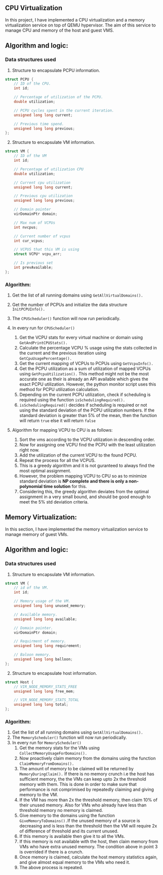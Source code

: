 ## CPU Virtualization

In this project, I have implemented a CPU virtualization and a memory virtualization service on top of QEMU hypervisor. The aim of this service to manage CPU and memory of the
host and guest VMS.

## Algorithm and logic:

### Data structures used

1. Structure to encapsulate PCPU information.

```c
struct PCPU {
	// ID of the CPU.
	int id;

	// Percentage of utilization of the PCPU.
	double utilization;

	// PCPU cycles spent in the current iteration.
	unsigned long long current;

	// Previous time spend.
	unsigned long long previous;
};

```

2. Structure to encapsulate VM information.

```c
struct VM {
	// ID of the VM
	int id;

	// Percentage of utilization CPU
	double utilization;

	// Current cpu utilization
	unsigned long long current;

	// Previous cpu utilization
	unsigned long long previous;

	// Domain pointer
	virDomainPtr domain;

	// Max num of VCPUs
	int nvcpus;

	// Current number of vcpus
	int cur_vcpus;

	// VCPUS that this VM is using
	struct VCPU* vcpu_arr;

	// Is previous set
	int prevAvailable;
};

```
### Algorithm:

1. Get the list of all running domains using ```GetAllVirtualDomains().```
2. Get the number of PCPUs and initialize the data structure ```InitPCPUInfo().```
3. The ```CPUScheduler()``` function will now run periodically.
4. In every run for ```CPUScheduler()```
   1. Get the VCPU stats for every virtual machine or domain using ```GetAndPrintCPUStats().```
   2. Calculate the percentage VCPU % usage using the stats collected in the current and the previous iteration using ```GetCpuUsagePercentage().```
   3. Get the current mapping of VCPUs to PCPUs using ```GetVcpuInfo().```
   4. Get the PCPU utilization as a sum of utilization of mapped VCPUs using ```GetPcpuUtilization().``` This method might not be the most accurate one as their is already an API available which gives the exact PCPU utilization. However, the python monitor script uses this method for PCPU utilization calculation.
   5. Depending on the current PCPU utilization, check if scheduling is required using the function ```isSchedulingRequired().```
   6. ```isSchedulingRequired()``` decides if scheduling is required or not using the standard deviation of the PCPU utilization numbers. If the standard deviation is greater than 5% of the mean, then the function will return ```true``` else it will return ```false```

5. Algorithm for mapping VCPU to CPU is as follows:
   1. Sort the vms according to the VCPU utilization in descending order.
   2. Now for assigning one VCPU find the PCPU with the least utilization right now.
   3. Add the utilization of the current VCPU to the found PCPU.
   4. Repeat the process for all the VCPUS.
   5. This is a greedy algorithm and it is not guranteed to always find the most optimal assignment.
   6. However, the problem mapping VCPU to CPU so as to minimize standard deviation is **NP complete and there is only a non-polynomial time solution** for this.  
   7. Considering this, the greedy algorithm deviates from the optimal assignment in a very small bound, and should be good enough to meet the 5% std deviation criteria.
   
   
 
## Memory Virtualization:

In this section, I have implemented the memory virtualization service to manage memory of guest VMs.
## Algorithm and logic:


### Data structures used

1. Structure to encapsulate VM information.

```c
struct VM {
	// id of the VM.
	int id;

	// Memory usage of the VM.
	unsigned long long unused_memory;

	// Available memory.
	unsigned long long available;

	// Domain pointer.
	virDomainPtr domain;

	// Requirment of memory.
	unsigned long long requirement;

	// Baloon memory.
	unsigned long long balloon;
};

```

2. Structure to encapsulate host information.

```c
struct Host {
	// VIR_NODE_MEMORY_STATS_FREE
	unsigned long long free_mem;

	// VIR_NODE_MEMORY_STATS_TOTAL
	unsigned long long total;	
};

```
### Algorithm:

1. Get the list of all running domains using ```GetAllVirtualDomains().```
2. The ```MemoryScheduler()``` function will now run periodically.
3. In every run for ```MemoryScheduler()```
   1. Get the memory stats for the VMs using ```CollectMemoryUsageForDomains().```
   2. Now proactively claim memory from the domains using the function ```ClaimMemoryFromDomains().```
   3. The amount of memory to be claimed will be returned by ```MemoryDuringClaim().``` If there is no memory crunch i.e the host has sufficient memory, the the VMs can keep upto 2x the threshold memory with them. This is done in order to make sure that performance is not comprimised by repeatedly claiming and giving memory to the VM.
   4. If the VM has more than 2x the threshold memory, then claim 10% of their unused memory. Also for VMs who already have less than threshold memory no memory is claimed.
   5. Give memory to the domains using the function ```GiveMemoryToDomains().```If the unused memory of a source is decreasing and is less than the threshold then the VM will require 2x of difference of threshold and its current unused. 
   6. If this memory is available then give it to all the VMs.
   7. If this memory is not available with the host, then claim memory from VMs who have extra unused memory. The condition above in point 3 is overrided if there is a crunch.
   8. Once memory is claimed, calculate the host memory statistics again, and give almost equal memory to the VMs who need it.
   9. The above process is repeated.
